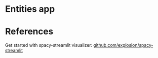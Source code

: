 # Entities app



# References

Get started with spacy-streamlit visualizer: [github.com/explosion/spacy-streamlit](https://github.com/explosion/spacy-streamlit)
